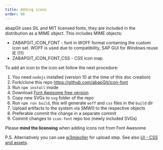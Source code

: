 ```yaml
---
title: Adding icons
order: 90
---
```


abapGit uses SIL and MIT licensed fonts, they are included in the distribution as a MIME object. This includes MIME objects:

- ZABAPGIT_ICON_FONT - font in WOFF format containing the custom icon set. WOFF is used due to compatibility, SAP GUI for Windows reuse IE (11)
- ZABAPGIT_ICON_FONT_CSS - CSS icon map

To add an icon to the icon set follow the next procedure:

1. You need `nodejs` installed (version 10 at the time of this doc creation)
2. Fork/clone this repo https://github.com/abapGit/icon-font
3. Run `npm install` inside
4. Download [Font Awesome free version](https://fontawesome.com/download)
5. Copy new SVGs to `svg` folder of the repo
6. Run `npm run build`, this will generate `woff` and `css` files in the `build` dir
7. Upload artifacts to the system via SMW0 to the respective objects
8. Preferable commit the change in a separate commit
9. Commit changes to `icon-font` repo too (newly included SVGs)

Please **mind the licensing** when adding icons not from Font Awesome

P.S. Alternatively you can use [w3mipoller](https://github.com/sbcgua/abap_w3mi_poller) for upload step. See also [UI - CSS and assets](./developing-ui-css.html).

